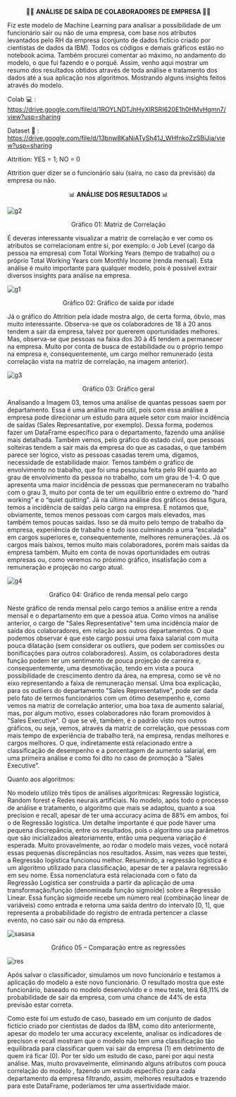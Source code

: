 <p align="center"> 
👩‍💼 <b> ANÁLISE DE SAÍDA DE COLABORADORES DE EMPRESA </b> 👩‍💼
<p>




Fiz este modelo de Machine Learning para analisar a possibilidade de um funcionário sair ou não de uma empresa, com base nos atributos levantados pelo RH da empresa (conjunto de dados fictício criado por cientistas de dados da IBM). Todos os códigos e demais gráficos estão no notebook acima. Também procurei comentar ao máximo, no andamento do modelo, o que fui fazendo e o porquê. Assim, venho aqui mostrar um resumo dos resultados obtidos através de toda análise e tratamento dos dados até a sua aplicação nos algoritmos. Mostrando alguns insights feitos através do modelo.
 
  Colab 💻 : https://drive.google.com/file/d/1ROYLNDTJhHyXlRSRI620E1h0HMvHgmn7/view?usp=sharing

Dataset 📑 : https://drive.google.com/file/d/13bnw8KaNiATySh41J_WHfnkoZzSBiJia/view?usp=sharing
  
Attrition: YES = 1; NO = 0
  
Attrition quer dizer se o funcionário saiu (saíra, no caso da previsão) da empresa ou não.

  <p align="center"> 
📊 <b> ANÁLISE DOS RESULTADOS  </b> 📊
<p>
 
 ![g2](https://github.com/CeLo93/Analise_de_saida_RH/assets/92175791/6c188941-2ff2-47ae-b2d5-9c85f042fa67)
 <p align="center"> Gráfico 01: Matriz de Correlação <p>

É deveras interessante visualizar a matriz de correlação e ver como os atributos se correlacionam entre si, por exemplo: o Job Level (cargo da pessoa na empresa) com Total Working Years (tempo de trabalho) ou o próprio Total Working Years com Monthly Income (renda mensal). Esta análise é muito importante para qualquer modelo, pois é possível extrair diversos insights para análise na empresa.
 
  ![g1](https://github.com/CeLo93/Analise_de_saida_RH/assets/92175791/ea46a1dc-9030-4ab3-9dcb-10a82f0a6c1c)
 <p align="center"> Gráfico 02: Gráfico de saída por idade <p>
   
  
Já o gráfico do Attrition pela idade mostra algo, de certa forma, óbvio, mas muito interessante. Observa-se que os colaboradores de 18 à 20 anos tendem a sair da empresa, talvez por quererem oportunidades melhores. Mas, observa-se que pessoas na faixa dos 30 à 45 tendem a permanecer na empresa. Muito por conta de busca de estabilidade ou o próprio tempo na empresa e, consequentemente, um cargo melhor remunerado (esta correlação vista na matriz de correlação, na imagem anterior).
  
 ![g3](https://github.com/CeLo93/Analise_de_saida_RH/assets/92175791/9631f14c-e3a2-484e-80e4-76fab4399931)
 <p align="center"> Gráfico 03: Gráfico geral <p>

Analisando a Imagem 03, temos uma análise de quantas pessoas saem por departamento. Essa é uma análise muito útil, pois com essa análise a empresa pode direcionar um estudo para aquele setor com maior incidência de saídas (Sales Represantative, por exemplo). Dessa forma, podemos fazer um DataFrame específico para o departamento, fazendo uma análise mais detalhada. Também vemos, pelo gráfico do estado civil, que pessoas solteiras tendem a sair mais da empresa do que as casadas, o que também parece ser lógico, visto as pessoas casadas terem uma, digamos, necessidade de estabilidade maior. Temos também o gráfico de envolvimento no trabalho, que foi uma pesquisa feita pelo RH quanto ao grau de envolvimento da pessoa no trabalho, com um grau de 1-4. O que apresenta uma maior incidência de pessoas que permaneceram no trabalho com o grau 3, muito por conta de ter um equilíbrio entre o extremo do “hard working” e o “quiet quitting”. Já na última análise dos gráficos dessa figura, temos a incidência de saídas pelo cargo na empresa. E notamos que, obviamente, temos menos pessoas com cargos mais elevados, mas também temos poucas saídas. Isso se dá muito pelo tempo de trabalho da empresa, experiência de trabalho e tudo isso culminando a uma “escalada” em cargos superiores e, consequentemente, melhores remunerações. Já os cargos mais baixos, temos muito mais colaboradores, porém mais saídas da empresa também. Muito em conta de novas oportunidades em outras empresas ou, como veremos no próximo gráfico, insatisfação com a remuneração e projeção no cargo atual.

 ![g4](https://github.com/CeLo93/Analise_de_saida_RH/assets/92175791/94336bd5-427e-4641-8b3b-f44979596b46)
 <p align="center"> Gráfico 04: Gráfico de renda mensal pelo cargo <p>

Neste gráfico de renda mensal pelo cargo temos a análise entre a renda mensal e o departamento em que a pessoa atua. Como vimos na análise anterior, o cargo de "Sales Representative" tem uma incidência maior de saída dos colaboradores, em relação aos outros departamentos. O que podemos observar é que este cargo possui uma faixa salarial com muita pouca dilatação (sem considerar os outliers, que podem ser comissões ou bonificações para outros colaboradores). Assim, os colaboradores desta função podem ter um sentimento de pouca projeção de carreira e, consequentemente, uma desmotivação, tendo em vista a pouca possibilidade de crescimento dentro da área, na empresa, como se vê no eixo representando a faixa de remuneração mensal. Uma boa explicação, para os outliers do departamento "Sales Representative", pode ser dada pelo fato de termos funcionários com um ótimo desempenho e, como vemos na matriz de correlação anterior, uma boa taxa de aumento salarial, mas, por algum motivo, esses colaboradores não foram promovidos à "Sales Executive".  O que se vê, também, é o padrão visto nos outros gráficos, ou seja, vemos, através da matriz de correlação, que pessoas com mais tempo de experiência de trabalho terá, na empresa, rendas melhores e cargos melhores. O que, indiretamente está relacionado entre a classificação de desempenho e a porcentagem de aumento salarial, em uma primeira análise e como foi dito no caso de promoção à "Sales Executive".

Quanto aos algoritmos:
  
No modelo utilizo três tipos de análises algorítmicas: Regressão logística, Random forest e Redes neurais artificiais. No modelo, após todo o processo de análise e tratamento, o algoritmo que mais se adaptou, quanto a sua precision e recall, apesar de ter uma accuracy acima de 88% em ambos, foi o de Regressão logística. Um detalhe importante é que pode haver uma pequena discrepância, entre os resultados, pois o algoritmo usa parâmetros que são inicializados aleatoriamente, então uma pequena variação é esperada. Muito provavelmente, ao rodar o modelo mais vezes, você notará essas pequenas discrepâncias nos resultados. Assim, nas vezes que testei, a Regressão logística funcionou melhor. Resumindo, a regressão logística é um algoritmo utilizado para classificação, apesar de ter a palavra regressão em seu nome. Essa nomenclatura está relacionada com o fato da Regressão Logística ser construída a partir da aplicação de uma transformação/função (denominada função sigmoide) sobre a Regressão Linear. Essa função sigmoide recebe um número real (combinação linear de variáveis) como entrada e retorna uma saída dentro do intervalo [0, 1], que representa a probabilidade do registro de entrada pertencer a classe evento, no caso sair ou não da empresa.
 
   ![sasasa](https://github.com/CeLo93/Analise_de_saida_RH/assets/92175791/9a5e2589-caec-441e-ba06-fc594e92743b)
 <p align="center"> Gráfico 05 – Comparação entre as regressões <p>


![res](https://github.com/CeLo93/Analise_de_saida_RH/assets/92175791/f40f3d11-e5aa-4fda-8b24-1198a7204a85)

Após salvar o classificador, simulamos um novo funcionário e testamos a aplicação do modelo a este novo funcionário. O resultado mostra que este funcionário, baseado no modelo desenvolvido e o meu teste, terá 68,11% de probabilidade de sair da empresa, com uma chance de 44% de esta previsão estar correta.

Como este foi um estudo de caso, baseado em um conjunto de dados fictício criado por cientistas de dados da IBM, como dito anteriormente, apesar do modelo ter uma accuracy excelente, analisar os indicadores de precison e recall mostram que o modelo não tem uma classificação tão equilibrada para classificar quem vai sair da empresa (1) em detrimento de quem irá ficar (0). 
Por ter sido um estudo de caso, parei por aqui nesta análise. Mas, muito provavelmente, eliminando alguns atributos com pouca correlação do modelo , fazendo um estudo específico para cada departamento da empresa filtrando, assim, melhores resultados e trazendo para este DataFrame, poderíamos ter uma assertividade maior.
